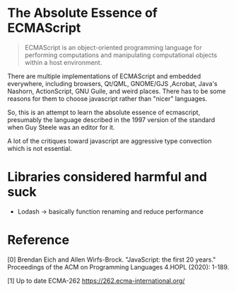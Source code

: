 # The Absolute Essence of ECMAScript

> ECMAScript is an object-oriented programming language for performing computations and manipulating computational objects within a host environment.

There are multiple implementations of ECMAScript and embedded everywhere, including browsers, Qt/QML, GNOME/GJS ,Acrobat, Java's Nashorn, ActionScript, GNU Guile, and weird places. There has to be some reasons for them to choose javascript rather than "nicer" languages.

So, this is an attempt to learn the absolute essence of ecmascript, presumably the language described in the 1997 version of the standard when Guy Steele was an editor for it.

A lot of the critiques toward javascript are aggressive type convection which is not essential.

# Libraries considered harmful and suck
 
+ Lodash -> basically function renaming and reduce performance

# Reference

[0] Brendan Eich and Allen Wirfs-Brock. "JavaScript: the first 20 years." Proceedings of the ACM on Programming Languages 4.HOPL (2020): 1-189.

[1] Up to date ECMA-262 <https://262.ecma-international.org/>